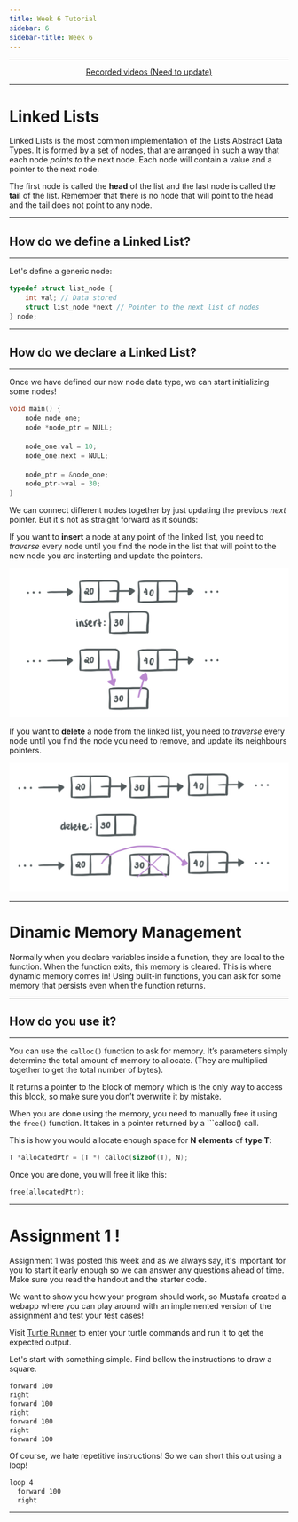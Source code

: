 ```yaml
---
title: Week 6 Tutorial
sidebar: 6
sidebar-title: Week 6
---
```



---


<p align="center"> <a href="https://www.youtube.com/"> Recorded videos (Need to update) </a> </p>

---

# Linked Lists

Linked Lists is the most common implementation of the Lists Abstract Data Types. It is formed by a set of nodes, that are arranged in such a way that each node *points to* the next node. Each node will contain a value and a pointer to the next node.

The first node is called the **head** of the list and the last node is called the **tail** of the list. Remember that there is no node that will point to the head and the tail does not point to any node.

---

## How do we define a Linked List?

---

Let's define a generic node:

```c
typedef struct list_node {
    int val; // Data stored
    struct list_node *next // Pointer to the next list of nodes
} node;
```

---

## How do we declare a Linked List?

---

Once we have defined our new node data type, we can start initializing some nodes!

```c
void main() {
    node node_one;
    node *node_ptr = NULL;

    node_one.val = 10;
    node_one.next = NULL;

    node_ptr = &node_one;
    node_ptr->val = 30;
} 
```

We can connect different nodes together by just updating the previous *next* pointer. But it's not as straight forward as it sounds:

If you want to **insert** a node at any point of the linked list, you need to *traverse* every node until you find the node in the list that will point to the new node you are insterting and update the pointers.

![ex1](img1.jpeg)

If you want to **delete** a node from the linked list, you need to *traverse* every node until you find the node you need to remove, and update its neighbours pointers.

![ex2](img2.jpeg)

---

# Dinamic Memory Management


Normally when you declare variables inside a function, they are local to the function. When the function exits, this memory is cleared. This is where dynamic memory comes in! Using built-in functions, you can ask for some memory that persists even when the function returns.

---

## How do you use it?

---

You can use the ```calloc()``` function to ask for memory. It’s parameters simply determine the total amount of memory to allocate. (They are multiplied together to get the total number of bytes).

It returns a pointer to the block of memory which is the only way to access this block, so make sure you don’t overwrite it by mistake.

When you are done using the memory, you need to manually free it using the ```free()``` function. It takes in a pointer returned by a ```calloc() call.

This is how you would allocate enough space for **N elements** of **type T**:

```c
T *allocatedPtr = (T *) calloc(sizeof(T), N);
```

Once you are done, you will free it like this:

```c
free(allocatedPtr);
```
---

# Assignment 1 !

Assignment 1 was posted this week and as we always say, it's important for you to start it early enough so we can answer any questions ahead of time. Make sure you read the handout and the starter code.

We want to show you how your program should work, so Mustafa created a webapp where you can play around with an implemented version of the assignment and test your test cases!

Visit <a href="https://turtlerunner.herokuapp.com"> Turtle Runner</a> to enter your turtle commands and run it to get the expected output.

Let's start with something simple. Find bellow the instructions to draw a square.

```
forward 100
right
forward 100
right
forward 100
right
forward 100
```

Of course, we hate repetitive instructions! So we can short this out using a loop!

```
loop 4
  forward 100
  right
```

---
